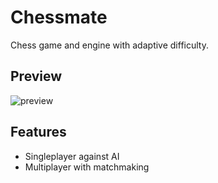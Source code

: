 # Chessmate

Chess game and engine with adaptive difficulty.

## Preview

![preview](https://user-images.githubusercontent.com/63919507/188940128-b0916b22-a747-4e29-83c7-4596eb01ab9a.gif)

## Features

- Singleplayer against AI
- Multiplayer with matchmaking
